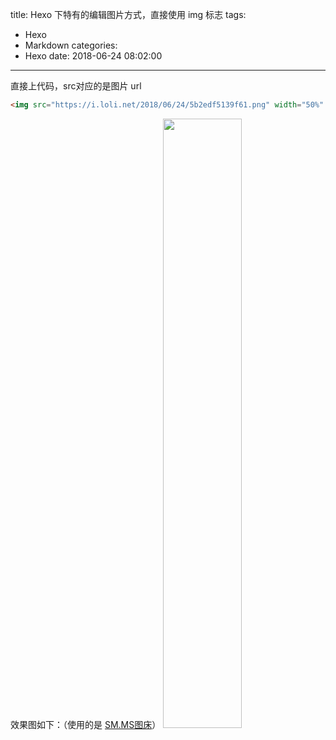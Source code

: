 title: Hexo 下特有的编辑图片方式，直接使用 img 标志
tags:
  - Hexo
  - Markdown
categories:
  - Hexo
date: 2018-06-24 08:02:00
---
直接上代码，src对应的是图片 url
``` md
<img src="https://i.loli.net/2018/06/24/5b2edf5139f61.png" width="50%" height="50%">
```
效果图如下：（使用的是 [SM.MS图床](https://sm.ms/)）
<img src="https://i.loli.net/2018/06/24/5b2edf5139f61.png" width="50%" height="50%">